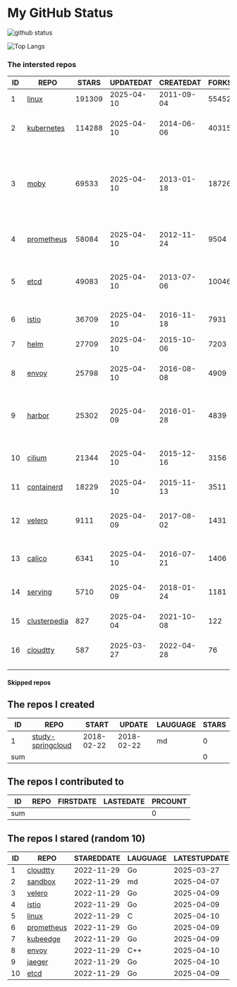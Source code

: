 # My GitHub Status

<img src="https://github-readme-stats-1.yihong0618.vercel.app/api?username=daoqingniu&show_icons=true&&&hide_title=true&count_private=true" alt="github status" />

![Top Langs](https://github-readme-stats-1.yihong0618.vercel.app/api/top-langs/?username=daoqingniu&layout=compact)

<!--START_SECTION:github_repos-->
### The intersted repos
| ID |                              REPO                               | STARS  | UPDATEDAT  | CREATEDAT  | FORKSCOUNT |                                                DESCRIPTIONS                                                |
|----|-----------------------------------------------------------------|--------|------------|------------|------------|------------------------------------------------------------------------------------------------------------|
|  1 | [linux](https://github.com/torvalds/linux)                      | 191309 | 2025-04-10 | 2011-09-04 |      55452 | Linux kernel source tree                                                                                   |
|  2 | [kubernetes](https://github.com/kubernetes/kubernetes)          | 114288 | 2025-04-10 | 2014-06-06 |      40315 | Production-Grade Container Scheduling and Management                                                       |
|  3 | [moby](https://github.com/moby/moby)                            |  69533 | 2025-04-10 | 2013-01-18 |      18726 | The Moby Project - a collaborative project for the container ecosystem to assemble container-based systems |
|  4 | [prometheus](https://github.com/prometheus/prometheus)          |  58084 | 2025-04-10 | 2012-11-24 |       9504 | The Prometheus monitoring system and time series database.                                                 |
|  5 | [etcd](https://github.com/etcd-io/etcd)                         |  49083 | 2025-04-10 | 2013-07-06 |      10046 | Distributed reliable key-value store for the most critical data of a distributed system                    |
|  6 | [istio](https://github.com/istio/istio)                         |  36709 | 2025-04-10 | 2016-11-18 |       7931 | Connect, secure, control, and observe services.                                                            |
|  7 | [helm](https://github.com/helm/helm)                            |  27709 | 2025-04-10 | 2015-10-06 |       7203 | The Kubernetes Package Manager                                                                             |
|  8 | [envoy](https://github.com/envoyproxy/envoy)                    |  25798 | 2025-04-10 | 2016-08-08 |       4909 | Cloud-native high-performance edge/middle/service proxy                                                    |
|  9 | [harbor](https://github.com/goharbor/harbor)                    |  25302 | 2025-04-09 | 2016-01-28 |       4839 | An open source trusted cloud native registry project that stores, signs, and scans content.                |
| 10 | [cilium](https://github.com/cilium/cilium)                      |  21344 | 2025-04-10 | 2015-12-16 |       3156 | eBPF-based Networking, Security, and Observability                                                         |
| 11 | [containerd](https://github.com/containerd/containerd)          |  18229 | 2025-04-10 | 2015-11-13 |       3511 | An open and reliable container runtime                                                                     |
| 12 | [velero](https://github.com/vmware-tanzu/velero)                |   9111 | 2025-04-09 | 2017-08-02 |       1431 | Backup and migrate Kubernetes applications and their persistent volumes                                    |
| 13 | [calico](https://github.com/projectcalico/calico)               |   6341 | 2025-04-10 | 2016-07-21 |       1406 | Cloud native networking and network security                                                               |
| 14 | [serving](https://github.com/knative/serving)                   |   5710 | 2025-04-09 | 2018-01-24 |       1181 | Kubernetes-based, scale-to-zero, request-driven compute                                                    |
| 15 | [clusterpedia](https://github.com/clusterpedia-io/clusterpedia) |    827 | 2025-04-04 | 2021-10-08 |        122 | The Encyclopedia of Kubernetes clusters                                                                    |
| 16 | [cloudtty](https://github.com/cloudtty/cloudtty)                |    587 | 2025-03-27 | 2022-04-28 |         76 | A Friendly Kubernetes CloudShell (Web Terminal) !                                                          |



#### Skipped repos
<!--END_SECTION:github_repos-->

<!--START_SECTION:my_github-->
## The repos I created
| ID  |                                 REPO                                 |   START    |   UPDATE   | LAUGUAGE | STARS |
|-----|----------------------------------------------------------------------|------------|------------|----------|-------|
|   1 | [study-springcloud](https://github.com/daoqingniu/study-springcloud) | 2018-02-22 | 2018-02-22 | md       |     0 |
| sum |                                                                      |            |            |          |     0 |

## The repos I contributed to
| ID  | REPO | FIRSTDATE | LASTEDATE | PRCOUNT |
|-----|------|-----------|-----------|---------|
| sum |      |           |           |       0 |

## The repos I stared (random 10)
| ID |                          REPO                          | STAREDDATE | LAUGUAGE | LATESTUPDATE |
|----|--------------------------------------------------------|------------|----------|--------------|
|  1 | [cloudtty](https://github.com/cloudtty/cloudtty)       | 2022-11-29 | Go       | 2025-03-27   |
|  2 | [sandbox](https://github.com/cncf/sandbox)             | 2022-11-29 | md       | 2025-04-07   |
|  3 | [velero](https://github.com/vmware-tanzu/velero)       | 2022-11-29 | Go       | 2025-04-09   |
|  4 | [istio](https://github.com/istio/istio)                | 2022-11-29 | Go       | 2025-04-09   |
|  5 | [linux](https://github.com/torvalds/linux)             | 2022-11-29 | C        | 2025-04-10   |
|  6 | [prometheus](https://github.com/prometheus/prometheus) | 2022-11-29 | Go       | 2025-04-09   |
|  7 | [kubeedge](https://github.com/kubeedge/kubeedge)       | 2022-11-29 | Go       | 2025-04-09   |
|  8 | [envoy](https://github.com/envoyproxy/envoy)           | 2022-11-29 | C++      | 2025-04-10   |
|  9 | [jaeger](https://github.com/jaegertracing/jaeger)      | 2022-11-29 | Go       | 2025-04-10   |
| 10 | [etcd](https://github.com/etcd-io/etcd)                | 2022-11-29 | Go       | 2025-04-09   |

<!--END_SECTION:my_github-->
